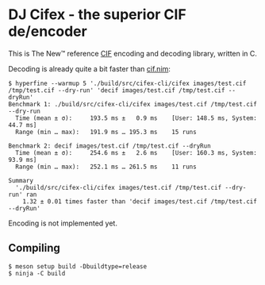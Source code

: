 # DJ Cifex - the superior CIF de/encoder

This is The New™ reference [CIF][cif spec] encoding and decoding library, written in C.

Decoding is already quite a bit faster than [cif.nim][nim implementation]:
```
$ hyperfine --warmup 5 './build/src/cifex-cli/cifex images/test.cif /tmp/test.cif --dry-run' 'decif images/test.cif /tmp/test.cif --dryRun'
Benchmark 1: ./build/src/cifex-cli/cifex images/test.cif /tmp/test.cif --dry-run
  Time (mean ± σ):     193.5 ms ±   0.9 ms    [User: 148.5 ms, System: 44.7 ms]
  Range (min … max):   191.9 ms … 195.3 ms    15 runs

Benchmark 2: decif images/test.cif /tmp/test.cif --dryRun
  Time (mean ± σ):     254.6 ms ±   2.6 ms    [User: 160.3 ms, System: 93.9 ms]
  Range (min … max):   252.1 ms … 261.5 ms    11 runs

Summary
  './build/src/cifex-cli/cifex images/test.cif /tmp/test.cif --dry-run' ran
    1.32 ± 0.01 times faster than 'decif images/test.cif /tmp/test.cif --dryRun'
```
Encoding is not implemented yet.

  [cif spec]: https://raw.githubusercontent.com/comes-group/standards/master/english/cif.rst
  [nim implementation]: https://github.com/comes-group/cif

## Compiling

```
$ meson setup build -Dbuildtype=release
$ ninja -C build
```
